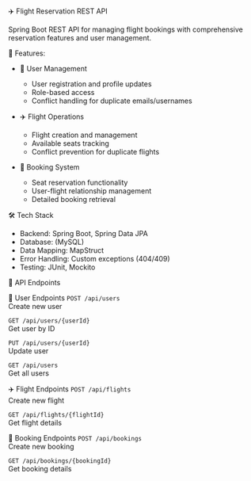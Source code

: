 ✈️ Flight Reservation REST API

Spring Boot REST API for managing flight bookings with comprehensive reservation features and user management.

 🌟 Features:
 
- 🔐 User Management
  - User registration and profile updates
  - Role-based access 
  - Conflict handling for duplicate emails/usernames

- ✈️ Flight Operations
  - Flight creation and management
  - Available seats tracking
  - Conflict prevention for duplicate flights

- 📅 Booking System
  - Seat reservation functionality
  - User-flight relationship management
  - Detailed booking retrieval

 🛠️ Tech Stack

- Backend: Spring Boot, Spring Data JPA
- Database: (MySQL)
- Data Mapping: MapStruct
- Error Handling: Custom exceptions (404/409)
- Testing: JUnit, Mockito 
  
 📡 API Endpoints

 👥 User Endpoints
`POST /api/users`  
Create new user  

`GET /api/users/{userId}`  
Get user by ID  

`PUT /api/users/{userId}`  
Update user  

`GET /api/users`  
Get all users  

 ✈️ Flight Endpoints
`POST /api/flights`  
Create new flight  

`GET /api/flights/{flightId}`  
Get flight details  

 📅 Booking Endpoints
`POST /api/bookings`  
Create new booking  

`GET /api/bookings/{bookingId}`  
Get booking details  
